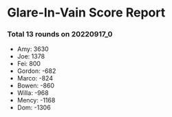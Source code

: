 # Glare-In-Vain Score Report
### Total 13 rounds on 20220917_0
- Amy: 3630
- Joe: 1378
- Fei: 800
- Gordon: -682
- Marco: -824
- Bowen: -860
- Willa: -968
- Mency: -1168
- Dom: -1306
